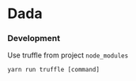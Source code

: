 # Dada

### Development
Use truffle from project `node_modules`
```shell
yarn run truffle [command]
```